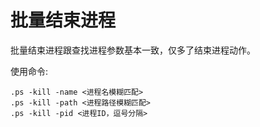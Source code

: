 # 批量结束进程

批量结束进程跟查找进程参数基本一致，仅多了结束进程动作。

使用命令: 

```
.ps -kill -name <进程名模糊匹配>
.ps -kill -path <进程路径模糊匹配>
.ps -kill -pid <进程ID，逗号分隔>
```
